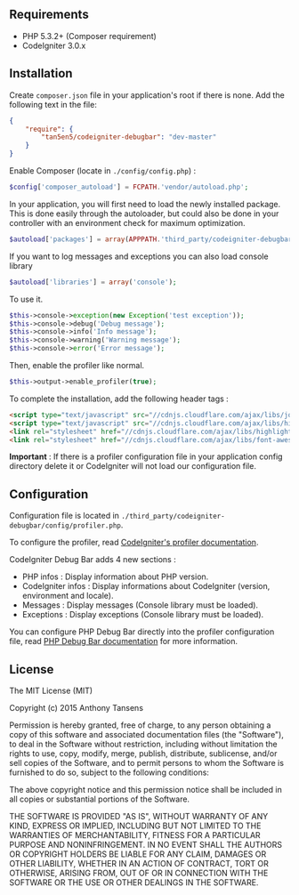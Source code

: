 ## Requirements

- PHP 5.3.2+ (Composer requirement)
- CodeIgniter 3.0.x

## Installation

Create `composer.json` file in your application's root if there is none. Add the following text in the file: 
```json
{
    "require": {
        "tan5en5/codeigniter-debugbar": "dev-master"
    }
}
```
Enable Composer (locate in `./config/config.php`) :
```php
$config['composer_autoload'] = FCPATH.'vendor/autoload.php';
```
In your application, you will first need to load the newly installed package. This is  done easily through the autoloader, but could also be done in your controller with an environment check for maximum optimization. 
```php
$autoload['packages'] = array(APPPATH.'third_party/codeigniter-debugbar');
```
If you want to log messages and exceptions you can also load console library
```php
$autoload['libraries'] = array('console');
```
To use it.
```php
$this->console->exception(new Exception('test exception'));
$this->console->debug('Debug message');
$this->console->info('Info message');
$this->console->warning('Warning message');
$this->console->error('Error message');
```
Then, enable the profiler like normal.
```php
$this->output->enable_profiler(true);
```

To complete the installation, add the following header tags :
```html
<script type="text/javascript" src="//cdnjs.cloudflare.com/ajax/libs/jquery/2.1.3/jquery.min.js"></script>
<script type="text/javascript" src="//cdnjs.cloudflare.com/ajax/libs/highlight.js/8.5/highlight.min.js"></script>
<link rel="stylesheet" href="//cdnjs.cloudflare.com/ajax/libs/highlight.js/8.5/styles/github.min.css">
<link rel="stylesheet" href="//cdnjs.cloudflare.com/ajax/libs/font-awesome/4.3.0/css/font-awesome.min.css">
```

**Important** : If there is a profiler configuration file in your application config directory delete it or CodeIgniter will not load our configuration file.

## Configuration

Configuration file is located in `./third_party/codeigniter-debugbar/config/profiler.php`.

To configure the profiler, read [CodeIgniter's profiler documentation](http://www.codeigniter.com/userguide3/general/profiling.html).

CodeIgniter Debug Bar adds 4 new sections :

- PHP infos : Display information about PHP version.
- CodeIgniter infos : Display informations about CodeIgniter (version, environment and locale).
- Messages : Display messages (Console library must be loaded).
- Exceptions : Display exceptions (Console library must be loaded).

You can configure PHP Debug Bar directly into the profiler configuration file, read [PHP Debug Bar documentation](http://phpdebugbar.com/docs/rendering.html#rendering) for more information.

## License

The MIT License (MIT)

Copyright (c) 2015 Anthony Tansens

Permission is hereby granted, free of charge, to any person obtaining a copy
of this software and associated documentation files (the "Software"), to deal
in the Software without restriction, including without limitation the rights
to use, copy, modify, merge, publish, distribute, sublicense, and/or sell
copies of the Software, and to permit persons to whom the Software is
furnished to do so, subject to the following conditions:

The above copyright notice and this permission notice shall be included in
all copies or substantial portions of the Software.

THE SOFTWARE IS PROVIDED "AS IS", WITHOUT WARRANTY OF ANY KIND, EXPRESS OR
IMPLIED, INCLUDING BUT NOT LIMITED TO THE WARRANTIES OF MERCHANTABILITY,
FITNESS FOR A PARTICULAR PURPOSE AND NONINFRINGEMENT. IN NO EVENT SHALL THE
AUTHORS OR COPYRIGHT HOLDERS BE LIABLE FOR ANY CLAIM, DAMAGES OR OTHER
LIABILITY, WHETHER IN AN ACTION OF CONTRACT, TORT OR OTHERWISE, ARISING FROM,
OUT OF OR IN CONNECTION WITH THE SOFTWARE OR THE USE OR OTHER DEALINGS IN
THE SOFTWARE.
